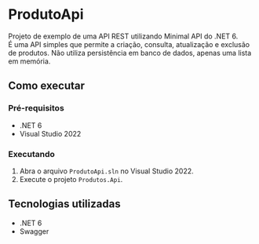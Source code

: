 # ProdutoApi

Projeto de exemplo de uma API REST utilizando Minimal API do .NET 6.<br>
É uma API simples que permite a criação, consulta, atualização e exclusão de produtos. Não utiliza persistência em banco de dados, apenas uma lista em memória.

## Como executar

### Pré-requisitos

- .NET 6
- Visual Studio 2022

### Executando

1. Abra o arquivo `ProdutoApi.sln` no Visual Studio 2022.
2. Execute o projeto `Produtos.Api`.

## Tecnologias utilizadas

- .NET 6
- Swagger
